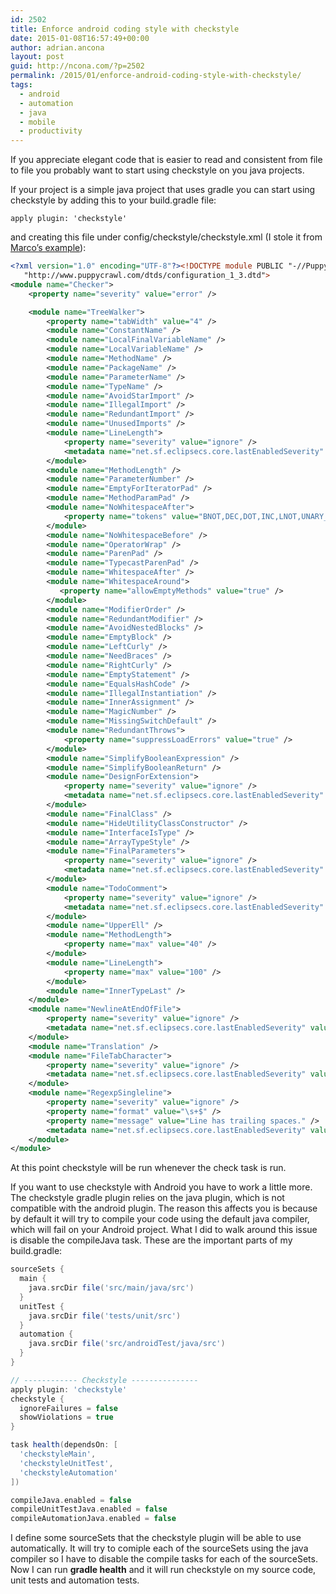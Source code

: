 ```yaml
---
id: 2502
title: Enforce android coding style with checkstyle
date: 2015-01-08T16:57:49+00:00
author: adrian.ancona
layout: post
guid: http://ncona.com/?p=2502
permalink: /2015/01/enforce-android-coding-style-with-checkstyle/
tags:
  - android
  - automation
  - java
  - mobile
  - productivity
---
```

If you appreciate elegant code that is easier to read and consistent from file to file you probably want to start using checkstyle on you java projects.

If your project is a simple java project that uses gradle you can start using checkstyle by adding this to your build.gradle file:

```
apply plugin: 'checkstyle'
```

and creating this file under config/checkstyle/checkstyle.xml (I stole it from [Marco&#8217;s example](https://github.com/marcoRS/volley-examples)):

<!--more-->

```xml
<?xml version="1.0" encoding="UTF-8"?><!DOCTYPE module PUBLIC "-//Puppy Crawl//DTD Check Configuration 1.3//EN"
   "http://www.puppycrawl.com/dtds/configuration_1_3.dtd">
<module name="Checker">
    <property name="severity" value="error" />

    <module name="TreeWalker">
        <property name="tabWidth" value="4" />
        <module name="ConstantName" />
        <module name="LocalFinalVariableName" />
        <module name="LocalVariableName" />
        <module name="MethodName" />
        <module name="PackageName" />
        <module name="ParameterName" />
        <module name="TypeName" />
        <module name="AvoidStarImport" />
        <module name="IllegalImport" />
        <module name="RedundantImport" />
        <module name="UnusedImports" />
        <module name="LineLength">
            <property name="severity" value="ignore" />
            <metadata name="net.sf.eclipsecs.core.lastEnabledSeverity" value="inherit" />
        </module>
        <module name="MethodLength" />
        <module name="ParameterNumber" />
        <module name="EmptyForIteratorPad" />
        <module name="MethodParamPad" />
        <module name="NoWhitespaceAfter">
            <property name="tokens" value="BNOT,DEC,DOT,INC,LNOT,UNARY_MINUS,UNARY_PLUS" />
        </module>
        <module name="NoWhitespaceBefore" />
        <module name="OperatorWrap" />
        <module name="ParenPad" />
        <module name="TypecastParenPad" />
        <module name="WhitespaceAfter" />
        <module name="WhitespaceAround">
           <property name="allowEmptyMethods" value="true" />
        </module>
        <module name="ModifierOrder" />
        <module name="RedundantModifier" />
        <module name="AvoidNestedBlocks" />
        <module name="EmptyBlock" />
        <module name="LeftCurly" />
        <module name="NeedBraces" />
        <module name="RightCurly" />
        <module name="EmptyStatement" />
        <module name="EqualsHashCode" />
        <module name="IllegalInstantiation" />
        <module name="InnerAssignment" />
        <module name="MagicNumber" />
        <module name="MissingSwitchDefault" />
        <module name="RedundantThrows">
            <property name="suppressLoadErrors" value="true" />
        </module>
        <module name="SimplifyBooleanExpression" />
        <module name="SimplifyBooleanReturn" />
        <module name="DesignForExtension">
            <property name="severity" value="ignore" />
            <metadata name="net.sf.eclipsecs.core.lastEnabledSeverity" value="inherit" />
        </module>
        <module name="FinalClass" />
        <module name="HideUtilityClassConstructor" />
        <module name="InterfaceIsType" />
        <module name="ArrayTypeStyle" />
        <module name="FinalParameters">
            <property name="severity" value="ignore" />
            <metadata name="net.sf.eclipsecs.core.lastEnabledSeverity" value="inherit" />
        </module>
        <module name="TodoComment">
            <property name="severity" value="ignore" />
            <metadata name="net.sf.eclipsecs.core.lastEnabledSeverity" value="inherit" />
        </module>
        <module name="UpperEll" />
        <module name="MethodLength">
            <property name="max" value="40" />
        </module>
        <module name="LineLength">
            <property name="max" value="100" />
        </module>
        <module name="InnerTypeLast" />
    </module>
    <module name="NewlineAtEndOfFile">
        <property name="severity" value="ignore" />
        <metadata name="net.sf.eclipsecs.core.lastEnabledSeverity" value="inherit" />
    </module>
    <module name="Translation" />
    <module name="FileTabCharacter">
        <property name="severity" value="ignore" />
        <metadata name="net.sf.eclipsecs.core.lastEnabledSeverity" value="inherit" />
    </module>
    <module name="RegexpSingleline">
        <property name="severity" value="ignore" />
        <property name="format" value="\s+$" />
        <property name="message" value="Line has trailing spaces." />
        <metadata name="net.sf.eclipsecs.core.lastEnabledSeverity" value="inherit" />
    </module>
</module>
```

At this point checkstyle will be run whenever the check task is run.

If you want to use checkstyle with Android you have to work a little more. The checkstyle gradle plugin relies on the java plugin, which is not compatible with the android plugin. The reason this affects you is because by default it will try to compile your code using the default java compiler, which will fail on your Android project. What I did to walk around this issue is disable the compileJava task. These are the important parts of my build.gradle:

```groovy
sourceSets {
  main {
    java.srcDir file('src/main/java/src')
  }
  unitTest {
    java.srcDir file('tests/unit/src')
  }
  automation {
    java.srcDir file('src/androidTest/java/src')
  }
}

// ------------ Checkstyle ---------------
apply plugin: 'checkstyle'
checkstyle {
  ignoreFailures = false
  showViolations = true
}

task health(dependsOn: [
  'checkstyleMain',
  'checkstyleUnitTest',
  'checkstyleAutomation'
])

compileJava.enabled = false
compileUnitTestJava.enabled = false
compileAutomationJava.enabled = false
```

I define some sourceSets that the checkstyle plugin will be able to use automatically. It will try to comiple each of the sourceSets using the java compiler so I have to disable the compile tasks for each of the sourceSets. Now I can run **gradle health** and it will run checkstyle on my source code, unit tests and automation tests.
